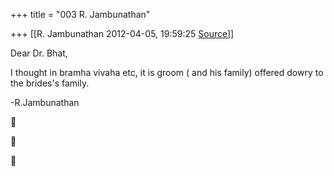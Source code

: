 +++
title = "003 R. Jambunathan"

+++
[[R. Jambunathan	2012-04-05, 19:59:25 [Source](https://groups.google.com/g/samskrita/c/QDPlJBgQEig)]]



Dear Dr. Bhat,

  

I thought in bramha vivaha etc, it is groom ( and his family) offered dowry to the brides's family.

  

-R.Jambunathan  







